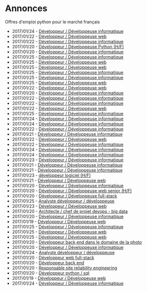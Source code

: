 # Annonces

Offres d'emploi python pour le marché français

* 2017/01/24 - [Développeur / Développeuse informatique](http://www.pyjobs.fr/jobs/details/4704/developpeur-developpeuse-informatique "Développeur / Développeuse informatique")
* 2017/01/22 - [Développeur / Développeuse web](http://www.pyjobs.fr/jobs/details/4692/developpeur-developpeuse-web "Développeur / Développeuse web")
* 2017/01/22 - [Développeur / Développeuse informatique](http://www.pyjobs.fr/jobs/details/4693/developpeur-developpeuse-informatique "Développeur / Développeuse informatique")
* 2017/01/20 - [Développeur / Développeuse Python (H/F)](http://www.pyjobs.fr/jobs/details/4677/developpeur-developpeuse-python-h-f "Développeur / Développeuse Python (H/F)")
* 2017/01/20 - [Développeur / Développeuse informatique](http://www.pyjobs.fr/jobs/details/4676/developpeur-developpeuse-informatique "Développeur / Développeuse informatique")
* 2017/01/25 - [Développeur / Développeuse informatique](http://www.pyjobs.fr/jobs/details/4715/developpeur-developpeuse-informatique "Développeur / Développeuse informatique")
* 2017/01/25 - [Développeur / Développeuse web](http://www.pyjobs.fr/jobs/details/4713/developpeur-developpeuse-web "Développeur / Développeuse web")
* 2017/01/25 - [Développeur / Développeuse web](http://www.pyjobs.fr/jobs/details/4711/developpeur-developpeuse-web "Développeur / Développeuse web")
* 2017/01/25 - [Développeur / Développeuse informatique](http://www.pyjobs.fr/jobs/details/4716/developpeur-developpeuse-informatique "Développeur / Développeuse informatique")
* 2017/01/25 - [Développeur / Développeuse informatique](http://www.pyjobs.fr/jobs/details/4714/developpeur-developpeuse-informatique "Développeur / Développeuse informatique")
* 2017/01/25 - [Développeur / Développeuse web](http://www.pyjobs.fr/jobs/details/4712/developpeur-developpeuse-web "Développeur / Développeuse web")
* 2017/01/22 - [Développeur / Développeuse web](http://www.pyjobs.fr/jobs/details/4690/developpeur-developpeuse-web "Développeur / Développeuse web")
* 2017/01/20 - [Développeur / Développeuse informatique](http://www.pyjobs.fr/jobs/details/4675/developpeur-developpeuse-informatique "Développeur / Développeuse informatique")
* 2017/01/22 - [Développeur / Développeuse informatique](http://www.pyjobs.fr/jobs/details/4691/developpeur-developpeuse-informatique "Développeur / Développeuse informatique")
* 2017/01/22 - [Développeur / Développeuse informatique](http://www.pyjobs.fr/jobs/details/4689/developpeur-developpeuse-informatique "Développeur / Développeuse informatique")
* 2017/01/22 - [Développeur / Développeuse web](http://www.pyjobs.fr/jobs/details/4688/developpeur-developpeuse-web "Développeur / Développeuse web")
* 2017/01/25 - [Développeur / Développeuse informatique](http://www.pyjobs.fr/jobs/details/4710/developpeur-developpeuse-informatique "Développeur / Développeuse informatique")
* 2017/01/24 - [Développeur / Développeuse informatique](http://www.pyjobs.fr/jobs/details/4703/developpeur-developpeuse-informatique "Développeur / Développeuse informatique")
* 2017/01/24 - [Développeur / Développeuse informatique](http://www.pyjobs.fr/jobs/details/4702/developpeur-developpeuse-informatique "Développeur / Développeuse informatique")
* 2017/01/22 - [Développeur / Développeuse informatique](http://www.pyjobs.fr/jobs/details/4687/developpeur-developpeuse-informatique "Développeur / Développeuse informatique")
* 2017/01/21 - [Développeur / Développeuse informatique](http://www.pyjobs.fr/jobs/details/4683/developpeur-developpeuse-informatique "Développeur / Développeuse informatique")
* 2017/01/22 - [Développeur / Développeuse web](http://www.pyjobs.fr/jobs/details/4686/developpeur-developpeuse-web "Développeur / Développeuse web")
* 2017/01/22 - [Développeur / Développeuse informatique](http://www.pyjobs.fr/jobs/details/4685/developpeur-developpeuse-informatique "Développeur / Développeuse informatique")
* 2017/01/24 - [Développeur / Développeuse informatique](http://www.pyjobs.fr/jobs/details/4701/developpeur-developpeuse-informatique "Développeur / Développeuse informatique")
* 2017/01/24 - [Développeur / Développeuse informatique](http://www.pyjobs.fr/jobs/details/4700/developpeur-developpeuse-informatique "Développeur / Développeuse informatique")
* 2017/01/23 - [Développeur / Développeuse informatique](http://www.pyjobs.fr/jobs/details/4696/developpeur-developpeuse-informatique "Développeur / Développeuse informatique")
* 2017/01/21 - [Développeur / Développeuse informatique](http://www.pyjobs.fr/jobs/details/4681/developpeur-developpeuse-informatique "Développeur / Développeuse informatique")
* 2017/01/21 - [Développeur / Développeuse informatique](http://www.pyjobs.fr/jobs/details/4682/developpeur-developpeuse-informatique "Développeur / Développeuse informatique")
* 2017/01/23 - [développeur logiciel (H/F)](http://www.pyjobs.fr/jobs/details/4695/developpeur-logiciel-h-f "développeur logiciel (H/F)")
* 2017/01/21 - [Développeur / Développeuse web](http://www.pyjobs.fr/jobs/details/4680/developpeur-developpeuse-web "Développeur / Développeuse web")
* 2017/01/20 - [Développeur / Développeuse informatique](http://www.pyjobs.fr/jobs/details/4671/developpeur-developpeuse-informatique "Développeur / Développeuse informatique")
* 2017/01/20 - [Développeur / Développeuse web senior (H/F)](http://www.pyjobs.fr/jobs/details/4674/developpeur-developpeuse-web-senior-h-f "Développeur / Développeuse web senior (H/F)")
* 2017/01/20 - [Développeur / Développeuse full-stack](http://www.pyjobs.fr/jobs/details/4673/developpeur-developpeuse-full-stack "Développeur / Développeuse full-stack")
* 2017/01/25 - [Analyste développeur / développeuse](http://www.pyjobs.fr/jobs/details/4709/analyste-developpeur-developpeuse "Analyste développeur / développeuse")
* 2017/01/23 - [Développeur / Développeuse web](http://www.pyjobs.fr/jobs/details/4694/developpeur-developpeuse-web "Développeur / Développeuse web")
* 2017/01/20 - [Architecte / chef de projet devops - big data](http://www.pyjobs.fr/jobs/details/4668/architecte-chef-de-projet-devops-big-data "Architecte / chef de projet devops - big data")
* 2017/01/20 - [Développeur / Développeuse informatique](http://www.pyjobs.fr/jobs/details/4672/developpeur-developpeuse-informatique "Développeur / Développeuse informatique")
* 2017/01/19 - [Développeur / Développeuse web](http://www.pyjobs.fr/jobs/details/4659/developpeur-developpeuse-web "Développeur / Développeuse web")
* 2017/01/25 - [Développeur / Développeuse informatique](http://www.pyjobs.fr/jobs/details/4706/developpeur-developpeuse-informatique "Développeur / Développeuse informatique")
* 2017/01/25 - [Développeur / Développeuse web](http://www.pyjobs.fr/jobs/details/4708/developpeur-developpeuse-web "Développeur / Développeuse web")
* 2017/01/25 - [Développeur / Développeuse web](http://www.pyjobs.fr/jobs/details/4707/developpeur-developpeuse-web "Développeur / Développeuse web")
* 2017/01/20 - [Développeur back end dans le domaine de la photo](http://www.pyjobs.fr/jobs/details/4669/developpeur-back-end-dans-le-domaine-de-la-photo "Développeur back end dans le domaine de la photo")
* 2017/01/20 - [Développeur / Développeuse informatique](http://www.pyjobs.fr/jobs/details/4679/developpeur-developpeuse-informatique "Développeur / Développeuse informatique")
* 2017/01/24 - [Analyste développeur / développeuse](http://www.pyjobs.fr/jobs/details/4699/analyste-developpeur-developpeuse "Analyste développeur / développeuse")
* 2017/01/20 - [Développeur web full-stack](http://www.pyjobs.fr/jobs/details/4670/developpeur-web-full-stack "Développeur web full-stack")
* 2017/01/20 - [Développeur back end](http://www.pyjobs.fr/jobs/details/4667/developpeur-back-end "Développeur back end")
* 2017/01/20 - [Responsable site reliability engineering](http://www.pyjobs.fr/jobs/details/4666/responsable-site-reliability-engineering "Responsable site reliability engineering")
* 2017/01/20 - [Développeur python / sql](http://www.pyjobs.fr/jobs/details/4665/developpeur-python-sql "Développeur python / sql")
* 2017/01/19 - [Développeur / Développeuse web](http://www.pyjobs.fr/jobs/details/4657/developpeur-developpeuse-web "Développeur / Développeuse web")
* 2017/01/24 - [Développeur / Développeuse informatique](http://www.pyjobs.fr/jobs/details/4697/developpeur-developpeuse-informatique "Développeur / Développeuse informatique")

